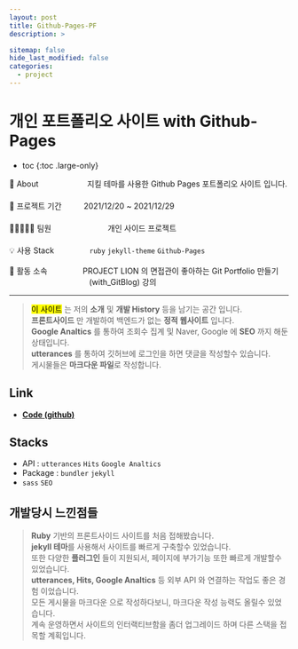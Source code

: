 ```yaml
---
layout: post
title: Github-Pages-PF
description: >

sitemap: false
hide_last_modified: false
categories:
  - project
---
```


# 개인 포트폴리오 사이트 with Github-Pages

- toc
{:toc .large-only}

🔎 About 　　　　　　지킬 테마를 사용한 Github Pages 포트폴리오 사이트 입니다. \
　 \
📅 프로젝트 기간 　　 &nbsp;2021/12/20 ~ 2021/12/29 \
　 \
👨🏽‍🤝‍👨🏻 팀원　　　　　　　 개인 사이드 프로젝트 \
　 \
💡 사용 Stack 　　　　&nbsp;`ruby` `jekyll-theme` `Github-Pages`  \
  \
🏢 활동 소속　　　　 &nbsp;PROJECT LION 의 면접관이 좋아하는 Git Portfolio 만들기 　　　　　　　　　　&nbsp;(with_GitBlog) 강의

---

> <mark>이 사이트</mark> 는 저의 **소개** 및 **개발 History** 등을 남기는 공간 입니다.  \
> **프론트사이드** 만 개발하여 백엔드가 없는 **정적 웹사이트** 입니다.  \
> **Google Analtics** 를 통하여 조회수 집계 및 Naver, Google 에 **SEO** 까지 해둔 상태입니다. \
> **utterances** 를 통하여 깃허브에 로그인을 하면 댓글을 작성할수 있습니다.  \
> 게시물들은 **마크다운 파일**로 작성합니다.

## Link

- **[Code (github)](https://github.com/steven-yn/steven-yn.github.io)**

## Stacks

- API : `utterances` `Hits` `Google Analtics`
- Package : `bundler` `jekyll`
- `sass` `SEO`

## 개발당시 느낀점들

> **Ruby** 기반의 프론트사이드 사이트를 처음 접해봤습니다. \
> **jekyll 테마**를 사용해서 사이트를 빠르게 구축할수 있었습니다.  \
> 또한 다양한 **플러그인** 들이 지원되서, 페이지에 부가기능 또한 빠르게 개발할수 있었습니다. \
> **utterances, Hits, Google Analtics** 등 외부 API 와 연결하는 작업도 좋은 경험 이었습니다.  \
> 모든 게시물을 마크다운 으로 작성하다보니, 마크다운 작성 능력도 올릴수 있었습니다.  \
> 계속 운영하면서 사이트의 인터랙티브함을 좀더 업그레이드 하며 다른 스택을 접목할 계획입니다.

